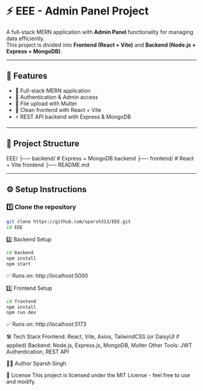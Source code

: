 # ⚡ EEE - Admin Panel Project  

A full-stack MERN application with **Admin Panel** functionality for managing data efficiently.  
This project is divided into **Frontend (React + Vite)** and **Backend (Node.js + Express + MongoDB)**.  

---

## 📌 Features
- 🚀 Full-stack MERN application
- 🔐 Authentication & Admin access
- 📂 File upload with Multer
- 🎨 Clean frontend with React + Vite
- ⚡ REST API backend with Express & MongoDB

---

## 📂 Project Structure
EEE/
├── backend/ # Express + MongoDB backend
├── frontend/ # React + Vite frontend
├── README.md

---

## ⚙️ Setup Instructions

### 1️⃣ Clone the repository
```bash
git clone https://github.com/sparsh313/EEE.git
cd EEE
```

2️⃣ Backend Setup

```bash
cd backend
npm install
npm start
```

✅ Runs on: http://localhost:5000

3️⃣ Frontend Setup

```bash
cd frontend
npm install
npm run dev
```
✅ Runs on: http://localhost:5173

🛠️ Tech Stack
Frontend: React, Vite, Axios, TailwindCSS (or DaisyUI if applied)
Backend: Node.js, Express.js, MongoDB, Multer
Other Tools: JWT Authentication, REST API

👨‍💻 Author
Sparsh Singh


📜 License
This project is licensed under the MIT License - feel free to use and modify.
